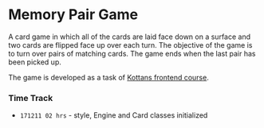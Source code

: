 # Memory Pair Game

A card game in which all of the cards are laid face down on a surface
and two cards are flipped face up over each turn.
The objective of the game is to turn over pairs of matching cards.
The game ends when the last pair has been picked up.

The game is developed as a task of
[Kottans frontend course](https://github.com/OleksiyRudenko/kottans_frontend).

### Time Track

* `171211 02 hrs` - style, Engine and Card classes initialized